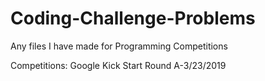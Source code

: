 # Coding-Challenge-Problems
Any files I have made for Programming Competitions

Competitions:
Google Kick Start Round A-3/23/2019
